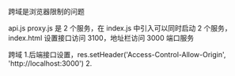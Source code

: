 跨域是浏览器限制的问题

api.js proxy.js 是 2 个服务，在 index.js 中引入可以同时启动 2 个服务，index.html 设置接口访问 3100，地址栏访问 3000 端口服务

跨域 1.后端接口设置，res.setHeader('Access-Control-Allow-Origin', 'http://localhost:3000') 2.
